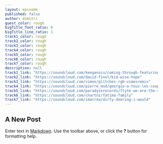 ```yaml
---
layout: episode
published: false
author: dimitri
guest_color: rough
bigTitle_font_ratio: 6
bigTitle_line_ratio: 1
track1_color: rough
track2_color: rough
track3_color: rough
track4_color: rough
track5_color: rough
track6_color: rough
track7_color: rough
description: null
track1_link: "https://soundcloud.com/keeganscu/coming-through-featuring-cat"
track2_link: "https://soundcloud.com/david-finel/kid-wise-hope"
track3_link: "https://soundcloud.com/vimes/glitches-rgb-vimesremix"
track4_link: "https://soundcloud.com/pierre_msd/georgio-a-tous-les-coups-2014"
track5_link: "https://soundcloud.com/paradyserecords/flyte-we-are-the-rain"
track6_link: "https://soundcloud.com/chartnz/fatima-family"
track7_link: "https://soundcloud.com/imacrea/dirty-doering-i-would"
---
```


## A New Post

Enter text in [Markdown](http://daringfireball.net/projects/markdown/). Use the toolbar above, or click the **?** button for formatting help.

